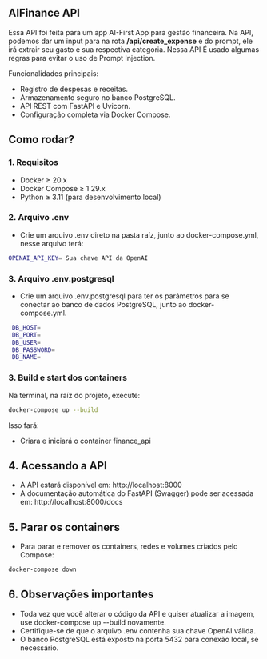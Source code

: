 ## AIFinance API
Essa API foi feita para um  app AI-First App para gestão financeira. Na API, podemos dar um input para na rota **/api/create_expense** e do prompt, ele irá extrair seu gasto e sua respectiva categoria. Nessa API É usado algumas regras para evitar o uso de Prompt Injection.

Funcionalidades principais:
   - Registro de despesas e receitas.
   - Armazenamento seguro no banco PostgreSQL.
   - API REST com FastAPI e Uvicorn.
   - Configuração completa via Docker Compose.

## **Como rodar?**

### 1. Requisitos
   - Docker ≥ 20.x
   - Docker Compose ≥ 1.29.x
   - Python ≥ 3.11 (para desenvolvimento local)

### 2. Arquivo .env
   - Crie um arquivo .env direto na pasta raíz, junto ao docker-compose.yml, nesse arquivo terá:
   ```bash
   OPENAI_API_KEY= Sua chave API da OpenAI
   ```
### 3. Arquivo .env.postgresql
   - Crie um arquivo .env.postgresql para ter os parâmetros para se conectar ao banco de dados PostgreSQL, junto ao docker-compose.yml.
   ```bash
    DB_HOST=
    DB_PORT=
    DB_USER=
    DB_PASSWORD=
    DB_NAME=
   ```

### 3. Build e start dos containers
  Na terminal, na raíz do projeto, execute:
  ```bash
  docker-compose up --build
  ```
  Isso fará:
   - Criara e iniciará o container finance_api

## 4. Acessando a API
   - A API estará disponível em: http://localhost:8000
   - A documentação automática do FastAPI (Swagger) pode ser acessada em: http://localhost:8000/docs
   
## 5. Parar os containers
   - Para parar e remover os containers, redes e volumes criados pelo Compose:
   ```bash
docker-compose down
   ```
## 6. Observações importantes
   - Toda vez que você alterar o código da API e quiser atualizar a imagem, use docker-compose up --build novamente.
   - Certifique-se de que o arquivo .env contenha sua chave OpenAI válida.
   - O banco PostgreSQL está exposto na porta 5432 para conexão local, se necessário.
